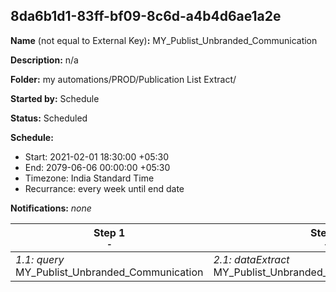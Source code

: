 ## 8da6b1d1-83ff-bf09-8c6d-a4b4d6ae1a2e

**Name** (not equal to External Key)**:** MY_Publist_Unbranded_Communication

**Description:** n/a

**Folder:** my automations/PROD/Publication List Extract/

**Started by:** Schedule

**Status:** Scheduled

**Schedule:**

* Start: 2021-02-01 18:30:00 +05:30
* End: 2079-06-06 00:00:00 +05:30
* Timezone: India Standard Time
* Recurrance: every week until end date

**Notifications:** _none_


| Step 1<br>_<small>-</small>_ | Step 2<br>_<small>-</small>_ | Step 3<br>_<small>-</small>_ |
| --- | --- | --- |
| _1.1: query_<br>MY_Publist_Unbranded_Communication | _2.1: dataExtract_<br>MY_Publist_Unbranded_Communication_Extract | _3.1: fileTransfer_<br>MY_Publist_Unbranded_Communication_Transfer |

